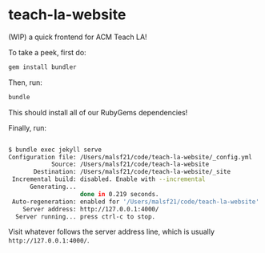 # teach-la-website

(WIP) a quick frontend for ACM Teach LA!

To take a peek, first do:

```bash
gem install bundler
```

Then, run:

```bash
bundle
```

This should install all of our RubyGems dependencies!

Finally, run:

```bash

$ bundle exec jekyll serve
Configuration file: /Users/malsf21/code/teach-la-website/_config.yml
            Source: /Users/malsf21/code/teach-la-website
       Destination: /Users/malsf21/code/teach-la-website/_site
 Incremental build: disabled. Enable with --incremental
      Generating... 
                    done in 0.219 seconds.
 Auto-regeneration: enabled for '/Users/malsf21/code/teach-la-website'
    Server address: http://127.0.0.1:4000/
  Server running... press ctrl-c to stop.

```

Visit whatever follows the server address line, which is usually `http://127.0.0.1:4000/`.
